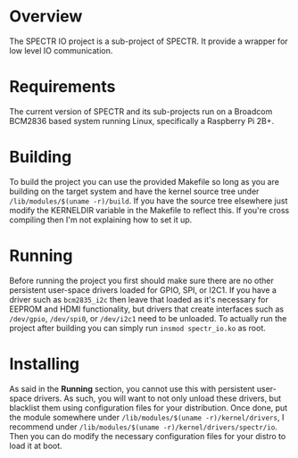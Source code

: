 Overview
====
The SPECTR IO project is a sub-project of SPECTR. It provide a wrapper for low level IO communication.

Requirements
====
The current version of SPECTR and its sub-projects run on a Broadcom BCM2836 based system running Linux, specifically a Raspberry Pi 2B+.

Building
====
To build the project you can use the provided Makefile so long as you are building on the target system and have the kernel source tree under `/lib/modules/$(uname -r)/build`. If you have the source tree elsewhere just modify the KERNELDIR variable in the Makefile to reflect this. If you're cross compiling then I'm not explaining how to set it up.

Running
====
Before running the project you first should make sure there are no other persistent user-space drivers loaded for GPIO, SPI, or I2C1. If you have a driver such as `bcm2835_i2c` then leave that loaded as it's necessary for EEPROM and HDMI functionality, but drivers that create interfaces such as `/dev/gpio`, `/dev/spi0`, or `/dev/i2c1` need to be unloaded. To actually run the project after building you can simply run `insmod spectr_io.ko` as root.

Installing
====
As said in the **Running** section, you cannot use this with persistent user-space drivers. As such, you will want to not only unload these drivers, but blacklist them using configuration files for your distribution. Once done, put the module somewhere under `/lib/modules/$(uname -r)/kernel/drivers`, I recommend under `/lib/modules/$(uname -r)/kernel/drivers/spectr/io`. Then you can do modify the necessary configuration files for your distro to load it at boot.

